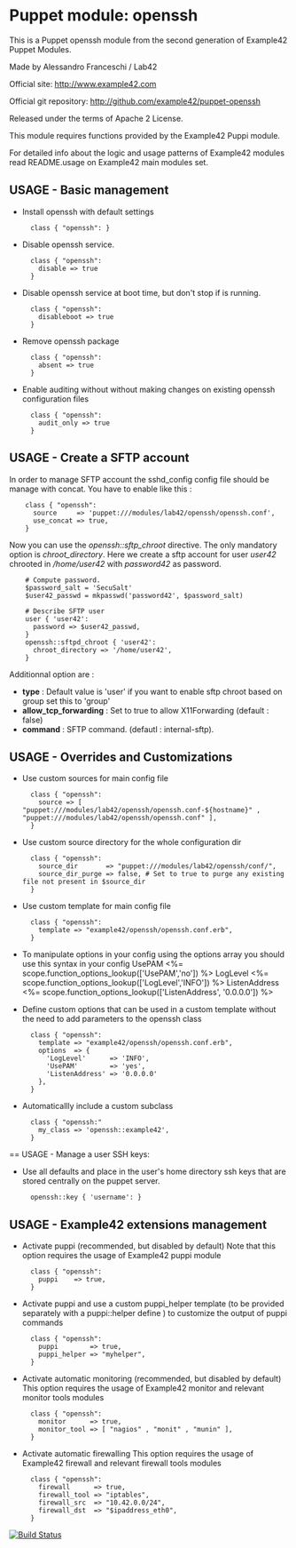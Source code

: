 # Puppet module: openssh

This is a Puppet openssh module from the second generation of Example42 Puppet Modules.

Made by Alessandro Franceschi / Lab42

Official site: http://www.example42.com

Official git repository: http://github.com/example42/puppet-openssh

Released under the terms of Apache 2 License.

This module requires functions provided by the Example42 Puppi module.

For detailed info about the logic and usage patterns of Example42 modules read README.usage on Example42 main modules set.

## USAGE - Basic management

* Install openssh with default settings

        class { "openssh": }

* Disable openssh service.

        class { "openssh":
          disable => true
        }

* Disable openssh service at boot time, but don't stop if is running.

        class { "openssh":
          disableboot => true
        }

* Remove openssh package

        class { "openssh":
          absent => true
        }

* Enable auditing without without making changes on existing openssh configuration files

        class { "openssh":
          audit_only => true
        }


## USAGE - Create a SFTP account
In order to manage SFTP account the sshd\_config config file should be manage with concat. You have to enable like this :

        class { "openssh":
          source     => 'puppet:///modules/lab42/openssh/openssh.conf',
          use_concat => true,
        }

Now you can use the _openssh::sftp_chroot_ directive. The only mandatory option is _chroot\_directory_. Here we create a sftp account for user _user42_ chrooted in _/home/user42_ with _password42_ as password.

        # Compute password.
        $password_salt = 'SecuSalt'
        $user42_passwd = mkpasswd('password42', $password_salt)

        # Describe SFTP user
        user { 'user42':
          password => $user42_passwd,
        }
        openssh::sftpd_chroot { 'user42':
          chroot_directory => '/home/user42',
        }

Additionnal option are :

* __type__ : Default value is 'user' if you want to enable sftp chroot based on group set this to 'group'
* __allow\_tcp\_forwarding__ : Set to true to allow X11Forwarding (default : false)
* __command__ : SFTP command. (defautl : internal-sftp).


## USAGE - Overrides and Customizations
* Use custom sources for main config file

        class { "openssh":
          source => [ "puppet:///modules/lab42/openssh/openssh.conf-${hostname}" , "puppet:///modules/lab42/openssh/openssh.conf" ],
        }


* Use custom source directory for the whole configuration dir

        class { "openssh":
          source_dir       => "puppet:///modules/lab42/openssh/conf/",
          source_dir_purge => false, # Set to true to purge any existing file not present in $source_dir
        }

* Use custom template for main config file

        class { "openssh":
          template => "example42/openssh/openssh.conf.erb",
        }

* To manipulate options in your config using the options array you should use this syntax in your config
        UsePAM <%= scope.function_options_lookup(['UsePAM','no']) %>
        LogLevel <%= scope.function_options_lookup(['LogLevel','INFO']) %>
        ListenAddress <%= scope.function_options_lookup(['ListenAddress', '0.0.0.0']) %>

* Define custom options that can be used in a custom template without the
  need to add parameters to the openssh class

        class { "openssh":
          template => "example42/openssh/openssh.conf.erb",
          options  => {
            'LogLevel'      => 'INFO',
            'UsePAM'        => 'yes',
            'ListenAddress' => '0.0.0.0'
          },
        }

* Automaticallly include a custom subclass

        class { "openssh:"
          my_class => 'openssh::example42',
        }

== USAGE - Manage a user SSH keys:
* Use all defaults and place in the user's home directory ssh keys that are
  stored centrally on the puppet server.

        openssh::key { 'username': }


## USAGE - Example42 extensions management
* Activate puppi (recommended, but disabled by default)
  Note that this option requires the usage of Example42 puppi module

        class { "openssh":
          puppi    => true,
        }

* Activate puppi and use a custom puppi_helper template (to be provided separately with
  a puppi::helper define ) to customize the output of puppi commands

        class { "openssh":
          puppi        => true,
          puppi_helper => "myhelper",
        }

* Activate automatic monitoring (recommended, but disabled by default)
  This option requires the usage of Example42 monitor and relevant monitor tools modules

        class { "openssh":
          monitor      => true,
          monitor_tool => [ "nagios" , "monit" , "munin" ],
        }

* Activate automatic firewalling
  This option requires the usage of Example42 firewall and relevant firewall tools modules

        class { "openssh":
          firewall      => true,
          firewall_tool => "iptables",
          firewall_src  => "10.42.0.0/24",
          firewall_dst  => "$ipaddress_eth0",
        }


[![Build Status](https://travis-ci.org/example42/puppet-openssh.png?branch=master)](https://travis-ci.org/example42/puppet-openssh)
